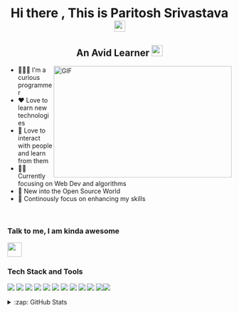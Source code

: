 <h1 align="center">Hi there , This is Paritosh Srivastava <img src="https://media.giphy.com/media/hvRJCLFzcasrR4ia7z/giphy.gif" width="25px"></h1>

<h2 align="center">An Avid Learner <img src="https://media.giphy.com/media/D4wj7Ffx9fsEAy7B0h/giphy.gif" width="25px"></h2>

 <img align="right" alt="GIF" src="https://github.com/ParitoshSrivastava31/ParitoshSrivastava31/blob/main/giphy.gif?raw=true" width="400" height="250" />


- 👨🏽‍💻 I’m a curious programmer
- ❤️ Love to learn new technologies
- 👫 Love to interact with people and learn from them
- 👦🏻 Currently focusing on Web Dev and algorithms
- 👯 New into the Open Source World
- 💪 Continously focus on enhancing my skills
</br>
<h3> Talk to me, I am kinda awesome</h3>
<a href="https://www.linkedin.com/in/paritosh-srivastava/">
<img height="32" width="32" src="https://image.flaticon.com/icons/png/512/174/174857.png" />
</a>
<br/>
<h3>Tech Stack and Tools</h3>

![](https://img.shields.io/badge/Frontend-React-informational?style=flat&logo=react&logoColor=white&color=6aa6f8) ![](https://img.shields.io/badge/Backend-NodeJS-informational?style=flat&logo=Node.js&logoColor=white&color=6aa6f8) ![](https://img.shields.io/badge/framework-Express-informational?style=flat&logo=express&logoColor=white&color=6aa6f8) ![](https://img.shields.io/badge/DB-Firebase-informational?style=flat&logo=Firebase&logoColor=white&color=6aa6f8) ![](https://img.shields.io/static/v1?logo=html5&label=Markup&message=HTML5&color=6aa6f8&logoColor=white) ![](https://img.shields.io/static/v1?logo=css3&label=Styling&message=CSS3&color=6aa6f8&logoColor=white) ![](https://img.shields.io/static/v1?logo=sass&label=CSS%20Pre-Processor&message=SASS&color=6aa6f8&logoColor=white) ![](https://img.shields.io/badge/Language-JavaScript-informational?style=flat&logo=javascript&logoColor=white&color=6aa6f8)  ![](https://img.shields.io/badge/Language-Python-informational?style=flat&logo=python&logoColor=white&color=6aa6f8)
![](https://img.shields.io/badge/Language-C++-informational?style=flat&logo=c&logoColor=white&color=6aa6f8) ![](https://img.shields.io/badge/Editor-VS_Code-informational?style=flat&logo=visual-studio-code&logoColor=white&color=6aa6f8)![](https://img.shields.io/badge/OS-Ubuntu-informational?style=flat&logo=ubuntu&logoColor=white&color=6aa6f8) 

<details>
  <summary>:zap: GitHub Stats</summary>

  <img align="left" alt="Anna's GitHub Stats" src="https://github-readme-stats.vercel.app/api?username=ParitoshSrivastava31&show_icons=true&hide_border=true" />

</details>
